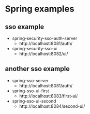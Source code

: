 # Spring examples

## sso example
- spring-security-sso-auth-server
    - http://localhost:8081/auth/
- spring-security-sso-ui
    - http://localhost:8082/ui/

## another sso example
- spring-sso-server
    - http://localhost:8081/auth/
- spring-sso-ui-first
    - http://localhost:8083/first-ui/
- spring-sso-ui-second
    - http://localhost:8084/second-ui/
